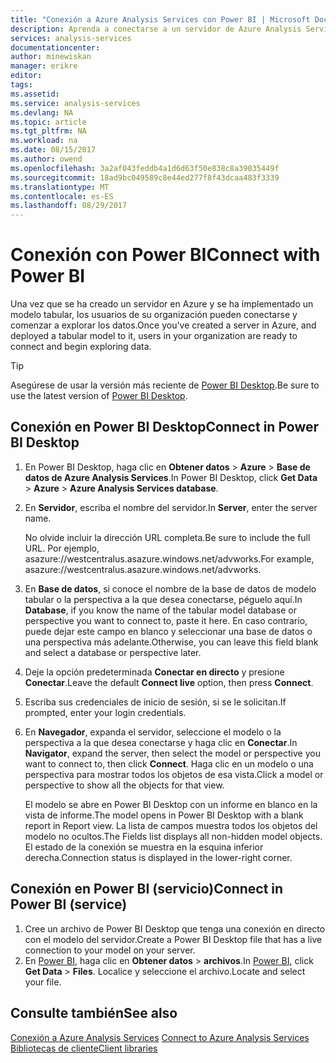 ```yaml
---
title: "Conexión a Azure Analysis Services con Power BI | Microsoft Docs"
description: Aprenda a conectarse a un servidor de Azure Analysis Services mediante Power BI.
services: analysis-services
documentationcenter: 
author: minewiskan
manager: erikre
editor: 
tags: 
ms.assetid: 
ms.service: analysis-services
ms.devlang: NA
ms.topic: article
ms.tgt_pltfrm: NA
ms.workload: na
ms.date: 08/15/2017
ms.author: owend
ms.openlocfilehash: 3a2af043feddb4a1d6d63f50e838c8a39035449f
ms.sourcegitcommit: 18ad9bc049589c8e44ed277f8f43dcaa483f3339
ms.translationtype: MT
ms.contentlocale: es-ES
ms.lasthandoff: 08/29/2017
---
```

# <a name="connect-with-power-bi"></a><span data-ttu-id="22113-103">Conexión con Power BI</span><span class="sxs-lookup"><span data-stu-id="22113-103">Connect with Power BI</span></span>

<span data-ttu-id="22113-104">Una vez que se ha creado un servidor en Azure y se ha implementado un modelo tabular, los usuarios de su organización pueden conectarse y comenzar a explorar los datos.</span><span class="sxs-lookup"><span data-stu-id="22113-104">Once you've created a server in Azure, and deployed a tabular model to it, users in your organization are ready to connect and begin exploring data.</span></span> 

> [!TIP]
> <span data-ttu-id="22113-105">Asegúrese de usar la versión más reciente de [Power BI Desktop](https://powerbi.microsoft.com/desktop/).</span><span class="sxs-lookup"><span data-stu-id="22113-105">Be sure to use the latest version of [Power BI Desktop](https://powerbi.microsoft.com/desktop/).</span></span>
> 
> 
  
## <a name="connect-in-power-bi-desktop"></a><span data-ttu-id="22113-106">Conexión en Power BI Desktop</span><span class="sxs-lookup"><span data-stu-id="22113-106">Connect in Power BI Desktop</span></span>

1. <span data-ttu-id="22113-107">En Power BI Desktop, haga clic en **Obtener datos** > **Azure** > **Base de datos de Azure Analysis Services**.</span><span class="sxs-lookup"><span data-stu-id="22113-107">In Power BI Desktop, click **Get Data** > **Azure** > **Azure Analysis Services database**.</span></span>

2. <span data-ttu-id="22113-108">En **Servidor**, escriba el nombre del servidor.</span><span class="sxs-lookup"><span data-stu-id="22113-108">In **Server**, enter the server name.</span></span> 
    
    <span data-ttu-id="22113-109">No olvide incluir la dirección URL completa.</span><span class="sxs-lookup"><span data-stu-id="22113-109">Be sure to include the full URL.</span></span> <span data-ttu-id="22113-110">Por ejemplo, asazure://westcentralus.asazure.windows.net/advworks.</span><span class="sxs-lookup"><span data-stu-id="22113-110">For example, asazure://westcentralus.asazure.windows.net/advworks.</span></span>

3. <span data-ttu-id="22113-111">En **Base de datos**, si conoce el nombre de la base de datos de modelo tabular o la perspectiva a la que desea conectarse, péguelo aquí.</span><span class="sxs-lookup"><span data-stu-id="22113-111">In **Database**, if you know the name of the tabular model database or perspective you want to connect to, paste it here.</span></span> <span data-ttu-id="22113-112">En caso contrario, puede dejar este campo en blanco y seleccionar una base de datos o una perspectiva más adelante.</span><span class="sxs-lookup"><span data-stu-id="22113-112">Otherwise, you can leave this field blank and select a database or perspective later.</span></span>

4. <span data-ttu-id="22113-113">Deje la opción predeterminada **Conectar en directo** y presione **Conectar**.</span><span class="sxs-lookup"><span data-stu-id="22113-113">Leave the default **Connect live** option, then press **Connect**.</span></span> 

5. <span data-ttu-id="22113-114">Escriba sus credenciales de inicio de sesión, si se le solicitan.</span><span class="sxs-lookup"><span data-stu-id="22113-114">If prompted, enter your login credentials.</span></span> 

6. <span data-ttu-id="22113-115">En **Navegador**, expanda el servidor, seleccione el modelo o la perspectiva a la que desea conectarse y haga clic en **Conectar**.</span><span class="sxs-lookup"><span data-stu-id="22113-115">In **Navigator**, expand the server, then select the model or perspective you want to connect to, then click **Connect**.</span></span> <span data-ttu-id="22113-116">Haga clic en un modelo o una perspectiva para mostrar todos los objetos de esa vista.</span><span class="sxs-lookup"><span data-stu-id="22113-116">Click  a model or perspective to show all the objects for that view.</span></span>

    <span data-ttu-id="22113-117">El modelo se abre en Power BI Desktop con un informe en blanco en la vista de informe.</span><span class="sxs-lookup"><span data-stu-id="22113-117">The model opens in Power BI Desktop with a blank report in Report view.</span></span> <span data-ttu-id="22113-118">La lista de campos muestra todos los objetos del modelo no ocultos.</span><span class="sxs-lookup"><span data-stu-id="22113-118">The Fields list displays all non-hidden model objects.</span></span> <span data-ttu-id="22113-119">El estado de la conexión se muestra en la esquina inferior derecha.</span><span class="sxs-lookup"><span data-stu-id="22113-119">Connection status is displayed in the lower-right corner.</span></span>

## <a name="connect-in-power-bi-service"></a><span data-ttu-id="22113-120">Conexión en Power BI (servicio)</span><span class="sxs-lookup"><span data-stu-id="22113-120">Connect in Power BI (service)</span></span>

1. <span data-ttu-id="22113-121">Cree un archivo de Power BI Desktop que tenga una conexión en directo con el modelo del servidor.</span><span class="sxs-lookup"><span data-stu-id="22113-121">Create a Power BI Desktop file that has a live connection to your model on your server.</span></span>
2. <span data-ttu-id="22113-122">En [Power BI](https://powerbi.microsoft.com), haga clic en **Obtener datos** > **archivos**.</span><span class="sxs-lookup"><span data-stu-id="22113-122">In [Power BI](https://powerbi.microsoft.com), click **Get Data** > **Files**.</span></span> <span data-ttu-id="22113-123">Localice y seleccione el archivo.</span><span class="sxs-lookup"><span data-stu-id="22113-123">Locate and select your file.</span></span>



## <a name="see-also"></a><span data-ttu-id="22113-124">Consulte también</span><span class="sxs-lookup"><span data-stu-id="22113-124">See also</span></span>
<span data-ttu-id="22113-125">[Conexión a Azure Analysis Services](analysis-services-connect.md) </span><span class="sxs-lookup"><span data-stu-id="22113-125">[Connect to Azure Analysis Services](analysis-services-connect.md) </span></span>  
[<span data-ttu-id="22113-126">Bibliotecas de cliente</span><span class="sxs-lookup"><span data-stu-id="22113-126">Client libraries</span></span>](analysis-services-data-providers.md)

